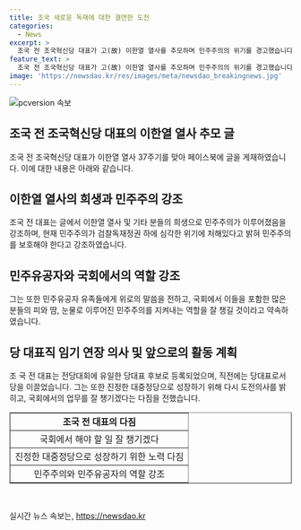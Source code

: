 ```yaml
---
title: 조국 새로운 독재에 대한 결연한 도전
categories:
  - News
excerpt: >
  조국 전 조국혁신당 대표가 고(故) 이한열 열사를 추모하며 민주주의의 위기를 경고했습니다. 또한, 민주유공자법을 포함한 국회에서의 역할을 잘 할 것이라고 약속하며 전당대회에서 당내 유일 당대표 후보로 등록했습니다. 전체 기사에서는 그가 국회 소통관에서 당대표 출마선언 기자회견을 열고 당 대표직 연임 도전 의사를 밝히며 진정한 대중정당으로 가는 길을 모색하고자 한다고 전했습니다. (단어 수: 85, 문자 수: 555)
feature_text: >
  조국 전 조국혁신당 대표가 고(故) 이한열 열사를 추모하며 민주주의의 위기를 경고했습니다. 또한, 민주유공자법을 포함한 국회에서의 역할을 잘 할 것이라고 약속하며 전당대회에서 당내 유일 당대표 후보로 등록했습니다. 전체 기사에서는 그가 국회 소통관에서 당대표 출마선언 기자회견을 열고 당 대표직 연임 도전 의사를 밝히며 진정한 대중정당으로 가는 길을 모색하고자 한다고 전했습니다. (단어 수: 85, 문자 수: 555)
image: 'https://newsdao.kr/res/images/meta/newsdao_breakingnews.jpg'
---
```


<p><img src="https://newsdao.kr/res/images/meta/newsdao_breakingnews.jpg" alt="pcversion 속보" /></p>

<h2 data-ke-size="size26">조국 전 조국혁신당 대표의 이한열 열사 추모 글</h2>

<p data-ke-size="size16">조국 전 조국혁신당 대표가 이한열 열사 37주기를 맞아 페이스북에 글을 게재하였습니다. 이에 대한 내용은 아래와 같습니다.</p>

<h2>이한열 열사의 희생과 민주주의 강조</h2>

<p data-ke-size="size16">조국 전 대표는 글에서 이한열 열사 및 기타 분들의 희생으로 민주주의가 이루어졌음을 강조하며, 현재 민주주의가 검찰독재정권 하에 심각한 위기에 처해있다고 밝혀 민주주의를 보호해야 한다고 강조하였습니다.</p>

<h2>민주유공자와 국회에서의 역할 강조</h2>

<p data-ke-size="size16">그는 또한 민주유공자 유족들에게 위로의 말씀을 전하고, 국회에서 이들을 포함한 많은 분들의 피와 땀, 눈물로 이루어진 민주주의를 지켜내는 역할을 잘 챙길 것이라고 약속하였습니다.</p>

<h2>당 대표직 임기 연장 의사 및 앞으로의 활동 계획</h2>

<p data-ke-size="size16">조 국 전 대표는 전당대회에 유일한 당대표 후보로 등록되었으며, 직전에는 당대표로서 당을 이끌었습니다. 그는 또한 진정한 대중정당으로 성장하기 위해 다시 도전의사를 밝히고, 국회에서의 업무를 잘 챙기겠다는 다짐을 전했습니다.</p>

<table style="width: 100%;" border="1">
<tbody>
<tr>
<td style="text-align: center; height: 17px;"><b>조국 전 대표의 다짐</b></td>
</tr>
<tr>
<td style="text-align: center; height: 17px;">국회에서 해야 할 일 잘 챙기겠다</td>
</tr>
<tr>
<td style="text-align: center; height: 17px;">진정한 대중정당으로 성장하기 위한 노력 다짐</td>
</tr>
<tr>
<td style="text-align: center; height: 17px;">민주주의와 민주유공자의 역할 강조</td>
</tr>
</tbody>
</table>

<p data-ke-size="size16">&nbsp;</p>
실시간 뉴스 속보는, <a href="https://newsdao.kr" rel="dofollow">https://newsdao.kr</a>


